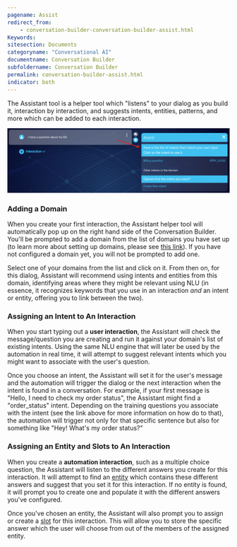 ```yaml
---
pagename: Assist
redirect_from:
    - conversation-builder-conversation-builder-assist.html
Keywords:
sitesection: Documents
categoryname: "Conversational AI"
documentname: Conversation Builder
subfoldername: Conversation Builder
permalink: conversation-builder-assist.html
indicator: both
---
```


The Assistant tool is a helper tool which "listens" to your dialog as you build it, interaction by interaction, and suggests intents, entities, patterns, and more which can be added to each interaction.

<img alt="test" class="fancyimage" style="width:800px" src="img/ConvoBuilder/assist_suggestion.png">

### Adding a Domain

When you create your first interaction, the Assistant helper tool will automatically pop up on the right hand side of the Conversation Builder. You'll be prompted to add a domain from the list of domains you have set up (to learn more about setting up domains, please see [this link](conversation-builder-intent-builder-overview.html)). If you have not configured a domain yet, you will not be prompted to add one.

Select one of your domains from the list and click on it. From then on, for this dialog, Assistant will recommend using intents and entities from this domain, identifying areas where they might be relevant using NLU (in essence, it recognizes keywords that you use in an interaction *and* an intent or entity, offering you to link between the two).

### Assigning an Intent to An Interaction

When you start typing out a **user interaction**, the Assistant will check the message/question you are creating and run it against your domain's list of existing intents. Using the same NLU engine that will later be used by the automation in real time, it will attempt to suggest relevant intents which you might want to associate with the user's question.

Once you choose an intent, the Assistant will set it for the user's message and the automation will trigger the dialog or the next interaction when the intent is found in a conversation. For example, if your first message is "Hello, I need to check my order status", the Assistant might find a "order_status" intent. Depending on the training questions you associate with the intent (see the link above for more information on how do to that), the automation will trigger not only for that specific sentence but also for something like "Hey! What's my order status?"

### Assigning an Entity and Slots to An Interaction

When you create a **automation interaction**, such as a multiple choice question, the Assistant will listen to the different answers you create for this interaction. It will attempt to find an [entity](conversation-builder-intent-builder-entities.html) which contains these different answers and suggest that you set it for this interaction. If no entity is found, it will prompt you to create one and populate it with the different answers you've configured.

Once you've chosen an entity, the Assistant will also prompt you to assign or create a [slot](conversation-builder-conversation-builder-variables-slots.html#slots) for this interaction. This will allow you to store the specific answer which the user will choose from out of the members of the assigned entity.
